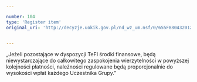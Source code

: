 ```yaml
---

number: 104
type: 'Register item'
original_uri: 'http://decyzje.uokik.gov.pl/nd_wz_um.nsf/0/655F880432012732C12572DD00329414?OpenDocument'


---
```


„Jeżeli pozostające w dyspozycji TeFI środki finansowe, będą niewystarczające do całkowitego zaspokojenia wierzytelności w powyższej kolejności płatności, należności regulowane będą proporcjonalnie do wysokości wpłat każdego Uczestnika Grupy.”
